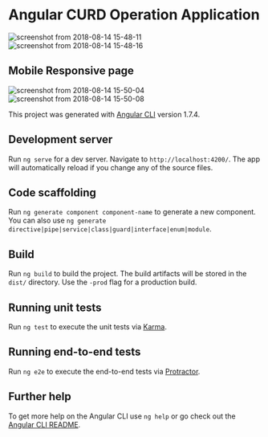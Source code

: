 # Angular CURD Operation Application

![screenshot from 2018-08-14 15-48-11](https://user-images.githubusercontent.com/41534178/44088063-6dd4e834-9fdf-11e8-938b-38a70e14093b.png)
![screenshot from 2018-08-14 15-48-16](https://user-images.githubusercontent.com/41534178/44088103-88a65c10-9fdf-11e8-94ac-e14b61ea370f.png)
## Mobile Responsive page 
![screenshot from 2018-08-14 15-50-04](https://user-images.githubusercontent.com/41534178/44088104-89324252-9fdf-11e8-9040-d448fb9261e7.png)
![screenshot from 2018-08-14 15-50-08](https://user-images.githubusercontent.com/41534178/44088106-899aa978-9fdf-11e8-8dd1-eb6990c8f44f.png)

This project was generated with [Angular CLI](https://github.com/angular/angular-cli) version 1.7.4.

## Development server

Run `ng serve` for a dev server. Navigate to `http://localhost:4200/`. The app will automatically reload if you change any of the source files.

## Code scaffolding

Run `ng generate component component-name` to generate a new component. You can also use `ng generate directive|pipe|service|class|guard|interface|enum|module`.

## Build

Run `ng build` to build the project. The build artifacts will be stored in the `dist/` directory. Use the `-prod` flag for a production build.

## Running unit tests

Run `ng test` to execute the unit tests via [Karma](https://karma-runner.github.io).

## Running end-to-end tests

Run `ng e2e` to execute the end-to-end tests via [Protractor](http://www.protractortest.org/).

## Further help

To get more help on the Angular CLI use `ng help` or go check out the [Angular CLI README](https://github.com/angular/angular-cli/blob/master/README.md).

